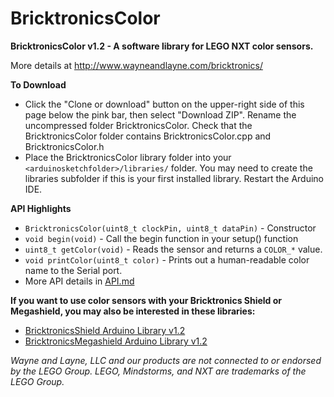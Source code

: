 BricktronicsColor
=================

**BricktronicsColor v1.2 - A software library for LEGO NXT color sensors.**

More details at http://www.wayneandlayne.com/bricktronics/

**To Download**
* Click the "Clone or download" button on the upper-right side of this page below the pink bar, then select "Download ZIP". Rename the uncompressed folder BricktronicsColor. Check that the BricktronicsColor folder contains BricktronicsColor.cpp and BricktronicsColor.h
* Place the BricktronicsColor library folder into your `<arduinosketchfolder>/libraries/` folder. You may need to create the libraries subfolder if this is your first installed library. Restart the Arduino IDE.

**API Highlights**
* `BricktronicsColor(uint8_t clockPin, uint8_t dataPin)` - Constructor
* `void begin(void)` - Call the begin function in your setup() function
* `uint8_t getColor(void)` - Reads the sensor and returns a `COLOR_*` value.
* `void printColor(uint8_t color)` - Prints out a human-readable color name to the Serial port.
* More API details in [API.md](API.md)

**If you want to use color sensors with your Bricktronics Shield or Megashield, you may also be interested in these libraries:**
* [BricktronicsShield Arduino Library v1.2](https://github.com/wayneandlayne/BricktronicsShield)
* [BricktronicsMegashield Arduino Library v1.2](https://github.com/wayneandlayne/BricktronicsMegashield)

_Wayne and Layne, LLC and our products are not connected to or endorsed by the LEGO Group. LEGO, Mindstorms, and NXT are trademarks of the LEGO Group._

